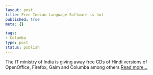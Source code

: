 ```yaml
--- 
layout: post
title: Free Indian Language Software is hot
published: true
meta: {}

tags: 
- Columba
type: post
status: publish
---
```

The IT ministry of India is giving away free CDs of Hindi versions of OpenOffice, Firefox, Gaim and Columba among others.[Read more...](http://columba.sourceforge.net/index.php?option=com_content&task=view&id=143&Itemid=2)

